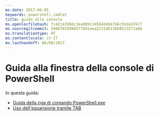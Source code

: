 ```yaml
---
ms.date: 2017-06-05
keywords: powershell,cmdlet
title: guida alla console
ms.openlocfilehash: fc42147d8dc3ea089c24584d4947b6c55da57677
ms.sourcegitcommit: 598b7835046577841aea2211d613bb8513271a8b
ms.translationtype: HT
ms.contentlocale: it-IT
ms.lasthandoff: 06/08/2017
---
```

#  <a name="powershell-console-window-guide"></a>Guida alla finestra della console di PowerShell

In questa guida:
-  [Guida della riga di comando PowerShell.exe](console/PowerShell.exe-Command-Line-Help.md)
-  [Uso dell'espansione tramite TAB](console/Using-Tab-Expansion.md)

